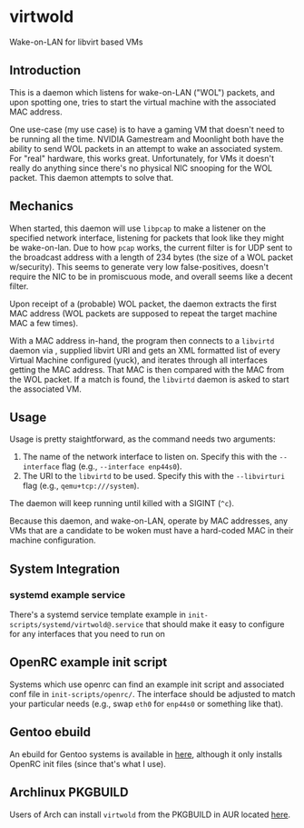 # virtwold
Wake-on-LAN for libvirt based VMs

## Introduction
This is a daemon which listens for wake-on-LAN ("WOL") packets, and upon spotting one, tries to start the virtual machine with the associated MAC address.

One use-case (my use case) is to have a gaming VM that doesn't need to be running all the time.  NVIDIA Gamestream and Moonlight both have the ability to send WOL packets in an attempt to wake an associated system.  For "real" hardware, this works great.  Unfortunately, for VMs it doesn't really do anything since there's no physical NIC snooping for the WOL packet.  This daemon attempts to solve that.

## Mechanics
When started, this daemon will use `libpcap` to make a listener on the specified network interface, listening for packets that look like they might be wake-on-lan.  Due to how `pcap` works, the current filter is for UDP sent to the broadcast address with a length of 234 bytes (the size of a WOL packet w/security).  This seems to generate very low false-positives, doesn't require the NIC to be in promiscuous mode, and overall seems like a decent filter.

Upon receipt of a (probable) WOL packet, the daemon extracts the first MAC address (WOL packets are supposed to repeat the target machine MAC a few times).

With a MAC address in-hand, the program then connects to a `libvirtd` daemon via , supplied libvirt URI and gets an XML formatted list of every Virtual Machine configured (yuck), and iterates through all interfaces getting the MAC address.  That MAC is then compared with the MAC from the WOL packet.  If a match is found, the `libvirtd` daemon is asked to start the associated VM.

## Usage
Usage is pretty staightforward, as the command needs two arguments: 
1. The name of the network interface to listen on.  Specify this with the `--interface` flag (e.g., `--interface enp44s0`).
2. The URI to the `libvirtd` to be used.  Specify this with the `--libvirturi` flag (e.g., `qemu+tcp:///system`).


The daemon will keep running until killed with a SIGINT (`^c`).

Because this daemon, and wake-on-LAN, operate by MAC addresses, any VMs that are a candidate to be woken must have a hard-coded MAC in their machine configuration.

## System Integration

### systemd example service
There's a systemd service template example in `init-scripts/systemd/virtwold@.service` that should make it easy to configure for any interfaces that you need to run on

## OpenRC example init script
Systems which use openrc can find an example init script and associated conf file in `init-scripts/openrc/`.  The interface should be adjusted to match your particular needs (e.g., swap `eth0` for `enp44s0` or something like that).

## Gentoo ebuild
An ebuild for Gentoo systems is available in [here](https://github.com/ScottESanDiego/scotterepo/tree/main/app-emulation/virtwold), although it only installs OpenRC init files (since that's what I use).

## Archlinux PKGBUILD
Users of Arch can install `virtwold` from the PKGBUILD in AUR located [here](https://aur.archlinux.org/packages/virtwold).

